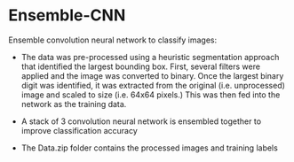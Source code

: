 # Ensemble-CNN
Ensemble convolution neural network to classify images:

* The data was pre-processed using a heuristic segmentation approach that identified the largest bounding box.
First, several filters were applied and the image was converted to binary. Once the largest binary digit was identified, it was extracted from the original (i.e. unprocessed) image and scaled to size (i.e. 64x64 pixels.) This was then fed into the network as the training data. 

* A stack of 3 convolution neural network is ensembled together to improve classification accuracy

* The Data.zip folder contains the processed images and training labels
